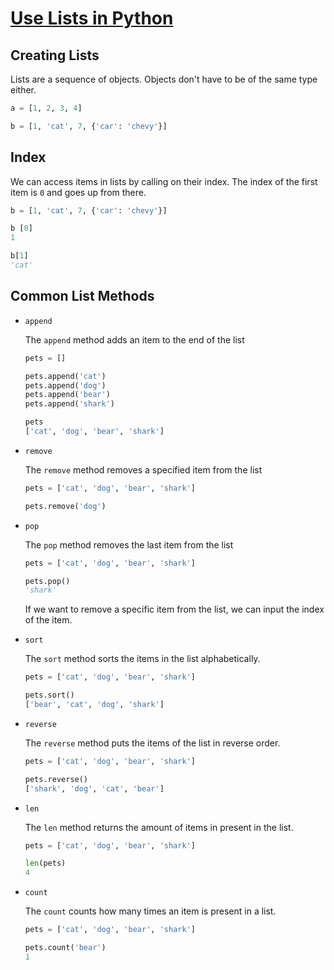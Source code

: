 # [Use Lists in Python](https://egghead.io/lessons/python-use-lists-in-python)

## Creating Lists

Lists are a sequence of objects. Objects don't have to be of the same type either.

```python
a = [1, 2, 3, 4]

b = [1, 'cat', 7, {'car': 'chevy'}]
```

## Index

We can access items in lists by calling on their index. The index of the first item is `0` and goes up from there.

```python
b = [1, 'cat', 7, {'car': 'chevy'}]

b [0]
1

b[1]
'cat'
```

## Common List Methods

- `append`
    
    The `append` method adds an item to the end of the list

    ```python
    pets = []

    pets.append('cat')
    pets.append('dog')
    pets.append('bear')
    pets.append('shark')

    pets
    ['cat', 'dog', 'bear', 'shark']
    ```

- `remove`

    The `remove` method removes a specified item from the list

    ```python
    pets = ['cat', 'dog', 'bear', 'shark']

    pets.remove('dog')
    ```

- `pop`

    The `pop` method removes the last item from the list

    ```python
    pets = ['cat', 'dog', 'bear', 'shark']

    pets.pop()
    'shark'
    ```

    If we want to remove a specific item from the list, we can input the index of the item.

- `sort`

    The `sort` method sorts the items in the list alphabetically.

    ```python
    pets = ['cat', 'dog', 'bear', 'shark']

    pets.sort()
    ['bear', 'cat', 'dog', 'shark']
     ```

- `reverse`

    The `reverse` method puts the items of the list in reverse order.

    ```python
    pets = ['cat', 'dog', 'bear', 'shark']

    pets.reverse()
    ['shark', 'dog', 'cat', 'bear']
    ```

- `len`

    The `len` method returns the amount of items in present in the list.

    ```python
    pets = ['cat', 'dog', 'bear', 'shark']

    len(pets)
    4
    ```

- `count`

    The `count` counts how many times an item is present in a list.

    ```python
    pets = ['cat', 'dog', 'bear', 'shark']

    pets.count('bear')
    1
    ```
